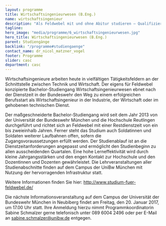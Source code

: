 ```yaml
---
layout: programme
title: Wirtschaftsingenieurwesen (B.Eng.)
name: wirtschaftsingenieur
description: "Als Feldwebel mit und ohne Abitur studieren – Qualifizieren Sie sich mit dem praxisnahen Bachelor Wirtschaftsingenieurwesen für vielfältige Tätigkeitsfelder in der zivilen Wirtschaft und Industrie"
tagline: 
hero_image: "media/programme/6_wirtschaftsingenieurwesen.jpg"
hero_title: Wirtschaftsingenieurwesen (B.Eng.)
parent: Studiengänge
backlink: "/programme#studiengaenge"
contact_name: dr_nicol_matzner_vogel
footer: Programme
slider: casc
department: casc
---
```


Wirtschaftsingenieure arbeiten heute in vielfältigen Tätigkeitsfeldern an der Schnittstelle zwischen Technik und Wirtschaft. Der eigens für Feldwebel konzipierte Bachelor-Studiengang Wirtschaftsingenieurwesen ebnet nach der Dienstzeit in der Bundeswehr den Weg zu einem erfolgreichen Berufsstart als Wirtschaftsingenieur in der Industrie, der Wirtschaft oder im gehobenen technischen Dienst. 

Der maßgeschneiderte Bachelor-Studiengang wird seit dem Jahr 2013 von der Universität der Bundeswehr München und die Hochschule Reutlingen durchgeführt und richtet sich an Feldwebel mit einer Restdienstzeit von ein bis zweieinhalb Jahren. Ferner steht das Studium auch Soldatinnen und Soldaten weiterer Laufbahnen offen, sofern die Zugangsvoraussetzungen erfüllt werden. Der Studienablauf ist an die Dienstzeitanforderungen angepasst und ermöglicht den Studienbeginn zu allen ausscheidenden Quartalen. Eine hohe Lerneffektivität wird durch kleine Jahrgangsstärken  und den engen Kontakt zur Hochschule und den Dozentinnen und Dozenten gewährleistet. Die Lehrveranstaltungen aller Studienabschnitte finden auf dem Campus der UniBw München mit Nutzung der hervorragenden Infrastruktur statt. 

Weitere Informationen finden Sie hier: <a href="http://www.studium-fuer-feldwebel.de/">http://www.studium-fuer-feldwebel.de/</a>

Die nächste Informationsveranstaltung auf dem Campus der Universität der Bundeswehr München in Neubiberg findet am Freitag, den 20. Januar 2017, um 17.00 Uhr statt. Ihre Anmeldung hierzu nimmt Programmkoordinatorin Sabine Schmalzer gerne telefonisch unter 089 6004 2496 oder per E-Mail an <a href="mailto:sabine.schmalzer@unibw.de">sabine.schmalzer@unibw.de</a> entgegen.
